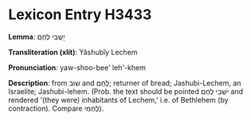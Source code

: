 # Lexicon Entry H3433

**Lemma**: יָשֻׁבִי לֶחֶם

**Transliteration (xlit)**: Yâshubîy Lechem

**Pronunciation**: yaw-shoo-bee' leh'-khem

**Description**:
from שׁוּב and לֶחֶם; returner of bread; Jashubi-Lechem, an Israelite; Jashubi-lehem. (Prob. the text should be pointed יֹשְׁבֵי לֶחֶם and rendered '(they were) inhabitants of Lechem,' i.e. of Bethlehem (by contraction). Compare לַחְמִי).
